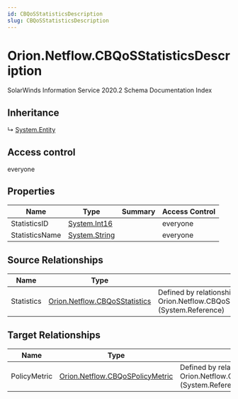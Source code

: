 ```yaml
---
id: CBQoSStatisticsDescription
slug: CBQoSStatisticsDescription
---
```


# Orion.Netflow.CBQoSStatisticsDescription

SolarWinds Information Service 2020.2 Schema Documentation Index

## Inheritance

↳ [System.Entity](./../System/Entity)

## Access control

everyone

## Properties

| Name | Type | Summary | Access Control |
| ------ | ------ | ------ | ------ |
| StatisticsID | [System.Int16](https://docs.microsoft.com/en-us/dotnet/api/system.int16) |  | everyone |
| StatisticsName | [System.String](https://docs.microsoft.com/en-us/dotnet/api/system.string) |  | everyone |

## Source Relationships

| Name | Type | Notes |
| ------ | ------ | ------ |
| Statistics | [Orion.Netflow.CBQoSStatistics](./../Orion.Netflow/CBQoSStatistics) | Defined by relationship Orion.Netflow.CBQoSStatisticsDescriptionReferencesCBQoSStatistics (System.Reference) |

## Target Relationships

| Name | Type | Notes |
| ------ | ------ | ------ |
| PolicyMetric | [Orion.Netflow.CBQoSPolicyMetric](./../Orion.Netflow/CBQoSPolicyMetric) | Defined by relationship Orion.Netflow.CBQoSPolicyMetricReferencesCBQoSStatisticsDescription (System.Reference) |

